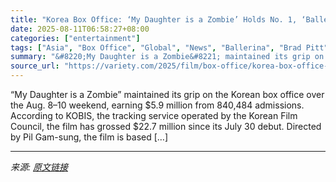 ```yaml
---
title: "Korea Box Office: ‘My Daughter is a Zombie’ Holds No. 1, ‘Ballerina’ Debuts in Third"
date: 2025-08-11T06:58:27+08:00
categories: ["entertainment"]
tags: ["Asia", "Box Office", "Global", "News", "Ballerina", "Brad Pitt", "F1", "My Daughter Is a Zombie"]
summary: "&#8220;My Daughter is a Zombie&#8221; maintained its grip on the Korean box office over the Aug. 8–10 weekend, earning $5.9 million from 840,484 admissions. According to KOBIS, the tracking service op"
source_url: "https://variety.com/2025/film/box-office/korea-box-office-my-daughter-is-a-zombie-ballerina-1236486336/"
---
```


&#8220;My Daughter is a Zombie&#8221; maintained its grip on the Korean box office over the Aug. 8–10 weekend, earning $5.9 million from 840,484 admissions. According to KOBIS, the tracking service operated by the Korean Film Council, the film has grossed $22.7 million since its July 30 debut. Directed by Pil Gam-sung, the film is based [&#8230;]

---

*来源: [原文链接](https://variety.com/2025/film/box-office/korea-box-office-my-daughter-is-a-zombie-ballerina-1236486336/)*
